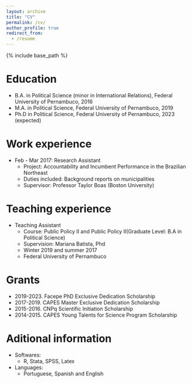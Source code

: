```yaml
---
layout: archive
title: "CV"
permalink: /cv/
author_profile: true
redirect_from:
  - /resume
---
```


{% include base_path %}

Education
======
* B.A. in Political Science (minor in International Relations), Federal University of Pernambuco, 2016
* M.A. in Political Science, Federal University of Pernambuco, 2019
* Ph.D in Political Science, Federal University of Pernambuco, 2023 (expected)

Work experience
======
* Feb - Mar 2017: Research Assistant
  * Project: Accountability and Incumbent Performance in the Brazilian Northeast
  * Duties included: Background reports on  municipalities
  * Supervisor: Professor Taylor Boas (Boston University)

Teaching experience
======
* Teaching Assistant
  * Course: Public Policy II and Public Policy II(Graduate Level: B.A in Political Science)
  * Supervision: Mariana Batista, Phd
  * Winter 2019 and summer 2017
  * Federal University of Pernambuco

Grants
======
  * 2019-2023. Facepe PhD Exclusive Dedication Scholarship
  * 2017-2019. CAPES Master Exclusive Dedication Scholarship 
  * 2015-2016. CNPq Scientific Initiation Scholarship
  * 2014-2015. CAPES Young Talents for Science Program Scholarship

Aditional information
======
* Softwares:
  * R, Stata, SPSS, Latex
* Languages:
  * Portuguese, Spanish and English

